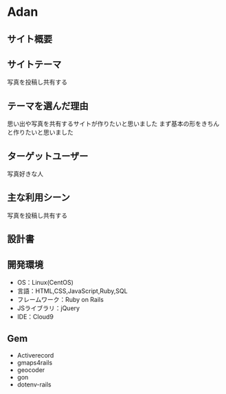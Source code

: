 # Adan

## サイト概要
## サイトテーマ
写真を投稿し共有する

## テーマを選んだ理由
思い出や写真を共有するサイトが作りたいと思いました
まず基本の形をきちんと作りたいと思いました


## ターゲットユーザー
写真好きな人

## 主な利用シーン
写真を投稿し共有する

## 設計書

## 開発環境
* OS：Linux(CentOS)
* 言語：HTML,CSS,JavaScript,Ruby,SQL
* フレームワーク：Ruby on Rails
*  JSライブラリ：jQuery
*  IDE：Cloud9

## 
## Gem
* Activerecord
* gmaps4rails
* geocoder
* gon
* dotenv-rails


